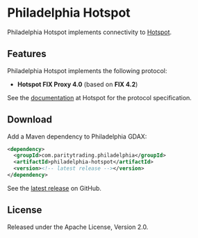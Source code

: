 # Philadelphia Hotspot

Philadelphia Hotspot implements connectivity to [Hotspot][].

  [Hotspot]: http://hotspotfx.com

## Features

Philadelphia Hotspot implements the following protocol:

- **Hotspot FIX Proxy 4.0** (based on **FIX 4.2**)

See the [documentation][] at Hotspot for the protocol specification.

  [documentation]: http://hotspotfx.com/technology/apifix.jsp

## Download

Add a Maven dependency to Philadelphia GDAX:

```xml
<dependency>
  <groupId>com.paritytrading.philadelphia</groupId>
  <artifactId>philadelphia-hotspot</artifactId>
  <version><!-- latest release --></version>
</dependency>
```

See the [latest release][] on GitHub.

  [latest release]: https://github.com/paritytrading/philadelphia-extras/releases/latest

## License

Released under the Apache License, Version 2.0.
